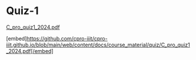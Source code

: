 # Quiz-1
[C_pro_quiz1_2024.pdf](https://github.com/cpro-iiit/cpro-iiit.github.io/blob/main/web/content/docs/course_material/quiz/C_pro_quiz1_2024.pdf)

[embed]https://github.com/cpro-iiit/cpro-iiit.github.io/blob/main/web/content/docs/course_material/quiz/C_pro_quiz1_2024.pdf[/embed]
